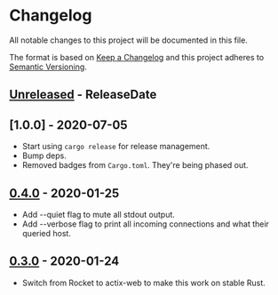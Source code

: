 # Changelog

All notable changes to this project will be documented in this file.

The format is based on [Keep a Changelog](http://keepachangelog.com/)
and this project adheres to [Semantic Versioning](http://semver.org/).

<!-- next-header -->

## [Unreleased] - ReleaseDate

## [1.0.0] - 2020-07-05

- Start using `cargo release` for release management.
- Bump deps.
- Removed badges from `Cargo.toml`. They're being phased out.

## [0.4.0] - 2020-01-25

- Add --quiet flag to mute all stdout output.
- Add --verbose flag to print all incoming connections and what their queried host.

## [0.3.0] - 2020-01-24

- Switch from Rocket to actix-web to make this work on stable Rust.

<!-- next-url -->
[Unreleased]: https://github.com/svenstaro/proby/compare/v1.0.0...HEAD
[0.4.0]: https://github.com/svenstaro/proby/compare/0.4.0...v1.0.0
[0.3.0]: https://github.com/svenstaro/proby/compare/0.3.0...0.4.0
